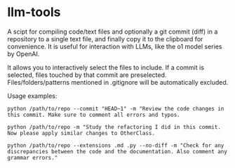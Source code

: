 # llm-tools

A scipt for compiling code/text files and optionally a git commit (diff) in a repository to a single text file, and finally copy it to the clipboard for convenience. It is useful for interaction with LLMs, like the o1 model series by OpenAI.

It allows you to interactively select the files to include. If a commit is selected, files touched by that commit are preselected. Files/folders/patterns mentioned in .gitignore will be automatically excluded.

Usage examples:

`python /path/to/repo --commit "HEAD~1" -m "Review the code changes in this commit. Make sure to comment all errors and typos.`

`python /path/to/repo -m "Study the refactoring I did in this commit. Now please apply similar changes to OtherClass.`

`python /path/to/repo --extensions .md .py --no-diff -m "Check for any discrepancies between the code and the documentation. Also comment any grammar errors."`
